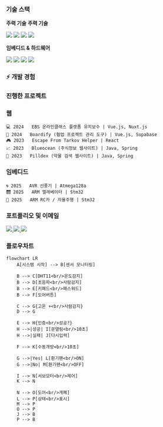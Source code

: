 ### 기술 스택
**주력 기술**
**주력 기술**
<div>
<img src="https://img.shields.io/badge/JavaScript-F7DF1E?style=for-the-badge&logo=JavaScript&logoColor=black"/>
<img src="https://img.shields.io/badge/Vue.js-4FC08D?style=for-the-badge&logo=vue.js&logoColor=white"/>
<img src="https://img.shields.io/badge/React-61DAFB?style=for-the-badge&logo=react&logoColor=black"/>
<img src="https://img.shields.io/badge/Java-007396?style=for-the-badge&logo=java&logoColor=white"/>
</div>

**임베디드 & 하드웨어**
<div>
<img src="https://img.shields.io/badge/STM32-03234B?style=for-the-badge&logo=STMicroelectronics&logoColor=white"/>
<img src="https://img.shields.io/badge/AVR-EE2E24?style=for-the-badge&logo=arduino&logoColor=white"/>
<img src="https://img.shields.io/badge/Verilog-0080FF?style=for-the-badge&logoColor=white"/>
<img src="https://img.shields.io/badge/FPGA-00979D?style=for-the-badge&logo=intel&logoColor=white"/>
</div>

### ⚡ 개발 경험
### 진행한 프로젝트

### 웹
```
💻 2024   EBS 온라인클래스 플랫폼 유지보수 | Vue.js, Nuxt.js
🔧 2024   Boardify (협업 프로젝트 관리 도구) | Vue.js, Supabase
🎮 2023   Escape From Tarkov Helper | React
📈 2023   Blueocean (주식정보 웹사이트) | Java, Spring
💊 2023   Pilldex (약물 검색 웹사이트) | Java, Spring
```

### 임베디드
```
🌀 2025   AVR 선풍기 | Atmega128a
🛗 2025   ARM 엘레베이터 | Stm32
🚗 2025   ARM RC카 / 자율주행 | Stm32
```

### 포트폴리오 및 이메일
<a href="https://webdesklinker.netlify.app/" target="_blank" rel="noopener noreferrer">
    <img src="https://img.shields.io/badge/Portfolio-00C7B7?style=for-the-badge&logo=Netlify&logoColor=white"/>
</a>
<a href="https://minsportfolio.netlify.app//" target="_blank" rel="noopener noreferrer">
    <img src="https://img.shields.io/badge/Portfolio-4285F4?style=for-the-badge&logo=GoogleChrome&logoColor=white"/>
</a>
<a href="mailto:alsvhtks@naver.com">
    <img src="https://img.shields.io/badge/이메일-EA4335?style=for-the-badge&logo=gmail&logoColor=white"/>
</a>

### 플로우차트
```mermaid
flowchart LR
    A[시스템 시작] --> B[센서 모니터링]
    
    B --> C[DHT11<br/>온도감지]
    B --> D[초음파<br/>사람감지]
    B --> E[키패드<br/>패스워드]
    B --> F[도어버튼]
    
    C --> G{고온 +<br/>사람감지}
    D --> G
    
    E --> H{인증<br/>성공?}
    H -->|성공| I[문열림<br/>10초]
    H -->|실패| J[다시입력]
    
    F --> K[수동개방<br/>10초]
    
    G -->|Yes| L[환기팬<br/>ON]
    G -->|No| M[환기팬<br/>OFF]
    
    I --> N[서보모터<br/>제어]
    K --> N
    
    N --> O[도어<br/>개폐]
    L --> P[상태<br/>표시]
    M --> P
    O --> P
    J --> B
    P --> B
